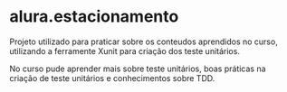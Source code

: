 # alura.estacionamento

Projeto utilizado para praticar sobre os conteudos aprendidos no curso, utilizando a ferramente Xunit para criação dos teste unitários. 

No curso pude aprender mais sobre teste unitários, boas práticas na criação de teste unitários e conhecimentos sobre TDD. 
